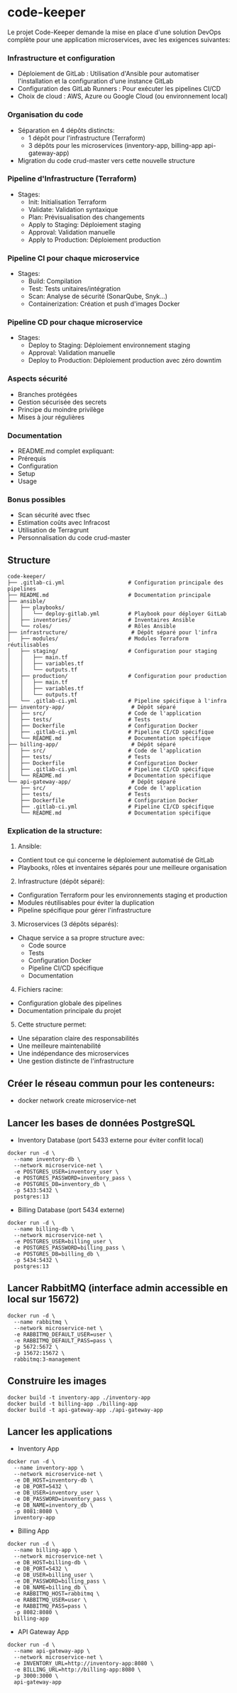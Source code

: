# code-keeper
Le projet Code-Keeper demande la mise en place d'une solution DevOps complète pour une application microservices, avec les exigences suivantes:

### Infrastructure et configuration 
- Déploiement de GitLab : Utilisation d'Ansible pour automatiser l'installation et la configuration d'une instance GitLab
- Configuration des GitLab Runners : Pour exécuter les pipelines CI/CD
- Choix de cloud : AWS, Azure ou Google Cloud (ou environnement local)

### Organisation du code
- Séparation en 4 dépôts distincts:
  - 1 dépôt pour l'infrastructure (Terraform)
  - 3 dépôts pour les microservices (inventory-app, billing-app api-gateway-app)
- Migration du code crud-master vers cette nouvelle structure

### Pipeline d'Infrastructure (Terraform)
- Stages:
  - Init: Initialisation Terraform
  - Validate: Validation syntaxique
  - Plan: Prévisualisation des changements
  - Apply to Staging: Déploiement staging
  - Approval: Validation manuelle
  - Apply to Production: Déploiement production

### Pipeline CI pour chaque microservice
- Stages:
  - Build: Compilation
  - Test: Tests unitaires/intégration
  - Scan: Analyse de sécurité (SonarQube, Snyk...)
  - Containerization: Création et push d'images Docker

### Pipeline CD pour chaque microservice
- Stages:
  - Deploy to Staging: Déploiement environnement staging
  - Approval: Validation manuelle
  - Deploy to Production: Déploiement production avec zéro downtim

### Aspects sécurité
- Branches protégées
- Gestion sécurisée des secrets
- Principe du moindre privilège
- Mises à jour régulières

### Documentation
- README.md complet expliquant:
- Prérequis
- Configuration
- Setup
- Usage

### Bonus possibles
- Scan sécurité avec tfsec
- Estimation coûts avec Infracost
- Utilisation de Terragrunt
- Personnalisation du code crud-master

## Structure
```
code-keeper/
├── .gitlab-ci.yml                    # Configuration principale des pipelines
├── README.md                         # Documentation principale
├── ansible/
│   ├── playbooks/
│   │   └── deploy-gitlab.yml         # Playbook pour déployer GitLab
│   ├── inventories/                  # Inventaires Ansible
│   └── roles/                        # Rôles Ansible
├── infrastructure/                    # Dépôt séparé pour l'infra
│   ├── modules/                      # Modules Terraform réutilisables
│   ├── staging/                      # Configuration pour staging
│   │   ├── main.tf
│   │   ├── variables.tf
│   │   └── outputs.tf
│   ├── production/                   # Configuration pour production
│   │   ├── main.tf
│   │   ├── variables.tf
│   │   └── outputs.tf
│   └── .gitlab-ci.yml                # Pipeline spécifique à l'infra
├── inventory-app/                     # Dépôt séparé
│   ├── src/                          # Code de l'application
│   ├── tests/                        # Tests
│   ├── Dockerfile                    # Configuration Docker
│   ├── .gitlab-ci.yml                # Pipeline CI/CD spécifique
│   └── README.md                     # Documentation spécifique
├── billing-app/                       # Dépôt séparé
│   ├── src/                          # Code de l'application
│   ├── tests/                        # Tests
│   ├── Dockerfile                    # Configuration Docker
│   ├── .gitlab-ci.yml                # Pipeline CI/CD spécifique
│   └── README.md                     # Documentation spécifique
└── api-gateway-app/                   # Dépôt séparé
    ├── src/                          # Code de l'application
    ├── tests/                        # Tests
    ├── Dockerfile                    # Configuration Docker
    ├── .gitlab-ci.yml                # Pipeline CI/CD spécifique
    └── README.md                     # Documentation spécifique
```

### Explication de la structure:
1. Ansible:
- Contient tout ce qui concerne le déploiement automatisé de GitLab
- Playbooks, rôles et inventaires séparés pour une meilleure organisation
2. Infrastructure (dépôt séparé):
- Configuration Terraform pour les environnements staging et production
- Modules réutilisables pour éviter la duplication
- Pipeline spécifique pour gérer l'infrastructure
3. Microservices (3 dépôts séparés):
- Chaque service a sa propre structure avec:
  - Code source
  - Tests
  - Configuration Docker
  - Pipeline CI/CD spécifique
  - Documentation
4. Fichiers racine:
- Configuration globale des pipelines
- Documentation principale du projet
5. Cette structure permet:
- Une séparation claire des responsabilités
- Une meilleure maintenabilité
- Une indépendance des microservices
- Une gestion distincte de l'infrastructure

## Créer le réseau commun pour les conteneurs:
- docker network create microservice-net

## Lancer les bases de données PostgreSQL
- Inventory Database (port 5433 externe pour éviter conflit local)
```
docker run -d \
  --name inventory-db \
  --network microservice-net \
  -e POSTGRES_USER=inventory_user \
  -e POSTGRES_PASSWORD=inventory_pass \
  -e POSTGRES_DB=inventory_db \
  -p 5433:5432 \
  postgres:13
```

- Billing Database (port 5434 externe)
```
docker run -d \
  --name billing-db \
  --network microservice-net \
  -e POSTGRES_USER=billing_user \
  -e POSTGRES_PASSWORD=billing_pass \
  -e POSTGRES_DB=billing_db \
  -p 5434:5432 \
  postgres:13
```

## Lancer RabbitMQ (interface admin accessible en local sur 15672)
```
docker run -d \
  --name rabbitmq \
  --network microservice-net \
  -e RABBITMQ_DEFAULT_USER=user \
  -e RABBITMQ_DEFAULT_PASS=pass \
  -p 5672:5672 \
  -p 15672:15672 \
  rabbitmq:3-management
```

## Construire les images
```
docker build -t inventory-app ./inventory-app
docker build -t billing-app ./billing-app
docker build -t api-gateway-app ./api-gateway-app
```

## Lancer les applications
- Inventory App
```
docker run -d \
  --name inventory-app \
  --network microservice-net \
  -e DB_HOST=inventory-db \
  -e DB_PORT=5432 \
  -e DB_USER=inventory_user \
  -e DB_PASSWORD=inventory_pass \
  -e DB_NAME=inventory_db \
  -p 8081:8080 \
  inventory-app
```

- Billing App
```
docker run -d \
  --name billing-app \
  --network microservice-net \
  -e DB_HOST=billing-db \
  -e DB_PORT=5432 \
  -e DB_USER=billing_user \
  -e DB_PASSWORD=billing_pass \
  -e DB_NAME=billing_db \
  -e RABBITMQ_HOST=rabbitmq \
  -e RABBITMQ_USER=user \
  -e RABBITMQ_PASS=pass \
  -p 8082:8080 \
  billing-app
```

- API Gateway App
```
docker run -d \
  --name api-gateway-app \
  --network microservice-net \
  -e INVENTORY_URL=http://inventory-app:8080 \
  -e BILLING_URL=http://billing-app:8080 \
  -p 3000:3000 \
  api-gateway-app
```